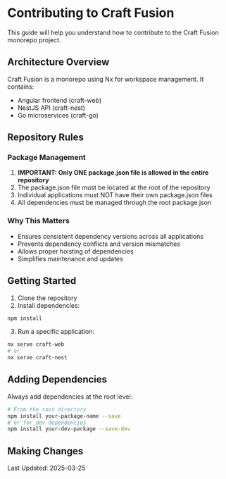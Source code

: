 # Contributing to Craft Fusion

This guide will help you understand how to contribute to the Craft Fusion monorepo project.

## Architecture Overview

Craft Fusion is a monorepo using Nx for workspace management. It contains:

- Angular frontend (craft-web)
- NestJS API (craft-nest)
- Go microservices (craft-go)

## Repository Rules

### Package Management

1. **IMPORTANT: Only ONE package.json file is allowed in the entire repository**
2. The package.json file must be located at the root of the repository
3. Individual applications must NOT have their own package.json files
4. All dependencies must be managed through the root package.json

### Why This Matters

- Ensures consistent dependency versions across all applications
- Prevents dependency conflicts and version mismatches
- Allows proper hoisting of dependencies
- Simplifies maintenance and updates

## Getting Started

1. Clone the repository
2. Install dependencies:
```bash
npm install
```

3. Run a specific application:
```bash
nx serve craft-web
# or
nx serve craft-nest
```

## Adding Dependencies

Always add dependencies at the root level:

```bash
# From the root directory
npm install your-package-name --save
# or for dev dependencies
npm install your-dev-package --save-dev
```

## Making Changes

<!-- Ensure blank lines around headings/lists -->
<!-- Added "Last Updated" -->

Last Updated: 2025-03-25

